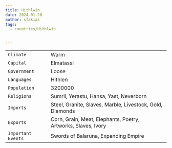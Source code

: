 ```yaml
---
title: Hithlwin
date: 2024-01-28
author: sfakias
tags:
  - countries/Hithlwin


---
```

| | |
| --- | --- |
| `Climate` | Warm |
| `Capital` | Elmatassi |
| `Government` | Loose |
| `Languages` | Hithlen |
| `Population` | 3200000 |
| `Religions` | Sumril, Yerastu, Hansa, Yast, Neverborn |
| `Imports` | Steel, Granite, Slaves, Marble, Livestock, Gold, Diamonds |
| `Exports` | Corn, Grain, Meat, Elephants, Poetry, Artworks, Slaves, Ivory |
| `Important Events` | Swords of Balaruna, Expanding Empire |
